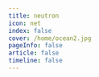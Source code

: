 ```yaml
---
title: neutron
icon: net 
index: false
cover: /home/ocean2.jpg
pageInfo: false
article: false
timeline: false
---
```


<Catalog />
